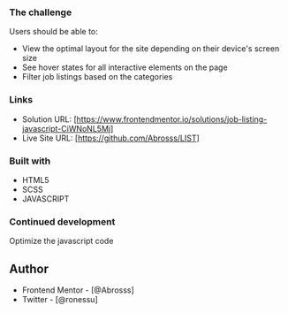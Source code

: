 ### The challenge

Users should be able to:

- View the optimal layout for the site depending on their device's screen size
- See hover states for all interactive elements on the page
- Filter job listings based on the categories

### Links

- Solution URL: [https://www.frontendmentor.io/solutions/job-listing-javascript-CiWNoNL5Mj]
- Live Site URL: [https://github.com/Abrosss/LIST]

### Built with

- HTML5 
- SCSS 
- JAVASCRIPT

### Continued development

Optimize the javascript code 

## Author

- Frontend Mentor - [@Abrosss]
- Twitter - [@ronessu]

